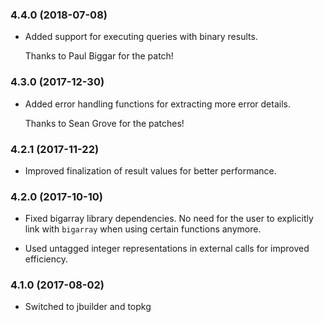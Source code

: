 ### 4.4.0 (2018-07-08)

  * Added support for executing queries with binary results.

    Thanks to Paul Biggar for the patch!


### 4.3.0 (2017-12-30)

  * Added error handling functions for extracting more error details.

    Thanks to Sean Grove for the patches!


### 4.2.1 (2017-11-22)

  * Improved finalization of result values for better performance.


### 4.2.0 (2017-10-10)

  * Fixed bigarray library dependencies.  No need for the user to explicitly
    link with `bigarray` when using certain functions anymore.

  * Used untagged integer representations in external calls for improved
    efficiency.


### 4.1.0 (2017-08-02)

  * Switched to jbuilder and topkg
